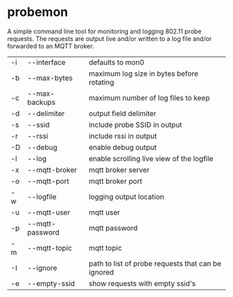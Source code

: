 # probemon

A simple command line tool for monitoring and logging 802.11 probe requests. The requests are output live and/or written to a log file and/or forwarded to an MQTT broker.

||||
|--|--|--|
|-i|-\-interface| defaults to mon0
|-b|-\-max-bytes| maximum log size in bytes before rotating|
|-c|-\-max-backups| maximum number of log files to keep|
|-d|-\-delimiter| output field delimiter|
|-s|-\-ssid| include probe SSID in output|
|-r|-\-rssi| include rssi in output|
|-D|-\-debug| enable debug output|
|-l|-\-log| enable scrolling live view of the logfile|
|-x|-\-mqtt-broker| mqtt broker server|
|-o|-\-mqtt-port| mqtt broker port|
|-w|-\-logfile| logging output location|
|-u|-\-mqtt-user| mqtt user|
|-p|-\-mqtt-password| mqtt password|
|-m|-\-mqtt-topic| mqtt topic|
|-I|-\-ignore| path to list of probe requests that can be ignored|
|-e|-\-empty-ssid| show requests with empty ssid's|
